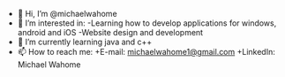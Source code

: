 - 👋 Hi, I’m @michaelwahome
- 👀 I’m interested in:
  -Learning how to develop applications for windows, android and iOS
  -Website design and development
- 🌱 I’m currently learning java and c++ 
- 📫 How to reach me:
+E-mail: michaelwahome1@gmail.com
+LinkedIn: Michael Wahome

<!--- 💞️ I’m looking to collaborate on ...--->
<!---
michaelwahome/michaelwahome is a ✨ special ✨ repository because its `README.md` (this file) appears on your GitHub profile.
You can click the Preview link to take a look at your changes.
--->
